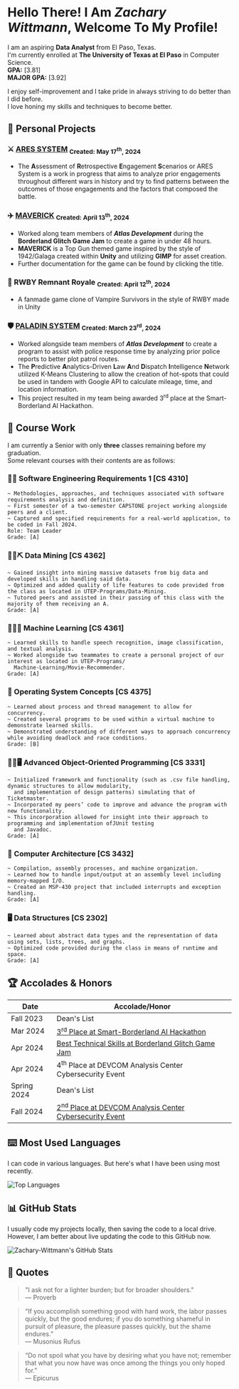 Hello There! I Am *Zachary Wittmann*, Welcome To My Profile!
===============

I am an aspiring **Data Analyst** from El Paso, Texas. 
<br/>I'm currently enrolled at **The University of Texas at El Paso** in Computer Science.
<br/>**GPA:** [3.81]
<br/>**MAJOR GPA:** [3.92]


I enjoy self-improvement and I take pride in always striving to do better than I did before.
<br/>I love honing my skills and techniques to become better.

## 📼 Personal Projects
### ⚔️ [ARES SYSTEM](https://github.com/Zachary-Wittmann/ARES-SYSTEM) <sub>Created: May 17<sup>th</sup>, 2024</sub>
* The **A**ssessment of **R**etrospective **E**ngagement **S**cenarios or ARES System is a work in progress that aims to analyze prior engagements throughout different wars in history and try to find patterns between the outcomes of those engagements and the factors that composed the battle.

### ✈️ [MAVERICK](https://github.com/Zachary-Wittmann/MAVERICK) <sub>Created: April 13<sup>th</sup>, 2024</sub>
* Worked along team members of ***Atlas Development*** during the **Borderland Glitch Game Jam** to create a game in under 48 hours.
* **MAVERICK** is a Top Gun themed game inspired by the style of 1942/Galaga created within **Unity** and utilizing **GIMP** for asset creation.
* Further documentation for the game can be found by clicking the title.

### 🌹 RWBY Remnant Royale <sub>Created: April 12<sup>th</sup>, 2024</sub>
* A fanmade game clone of Vampire Survivors in the style of RWBY made in Unity

### 🛡️ [PALADIN SYSTEM](https://github.com/Zachary-Wittmann/PALADIN-SYSTEM) <sub>Created: March 23<sup>rd</sup>, 2024</sub>
* Worked alongside team members of ***Atlas Development*** to create a program to assist with police response time by analyzing prior
  police reports to better plot patrol routes.
* The **P**redictive **A**nalytics-Driven **L**aw **A**nd **D**ispatch **I**ntelligence **N**etwork utilized K-Means Clustering to allow the creation of hot-spots that could be used in tandem with Google API to calculate mileage, time, and location information.
* This project resulted in my team being awarded 3<sup>rd</sup> place at the Smart-Borderland AI Hackathon.

## 💽 Course Work
I am currently a Senior with only **three** classes remaining before my graduation.
<br/>Some relevant courses with their contents are as follows:

### 👨‍💻 Software Engineering Requirements 1 [CS 4310]

    ~ Methodologies, approaches, and techniques associated with software requirements analysis and definition.
    ~ First semester of a two-semester CAPSTONE project working alongside peers and a client.
    ~ Captured and specified requirements for a real-world application, to be coded in Fall 2024.
    Role: Team Leader
    Grade: [A]

### 👨‍💻⛏️ Data Mining [CS 4362]

    ~ Gained insight into mining massive datasets from big data and developed skills in handling said data.
    ~ Optimized and added quality of life features to code provided from the class as located in UTEP-Programs/Data-Mining.
    ~ Tutored peers and assisted in their passing of this class with the majority of them receiving an A.
    Grade: [A]

### 👨‍💻🤖 Machine Learning [CS 4361]

    ~ Learned skills to handle speech recognition, image classification, and textual analysis.
    ~ Worked alongside two teammates to create a personal project of our interest as located in UTEP-Programs/
      Machine-Learning/Movie-Recommender.
    Grade: [A]

### 💽 Operating System Concepts [CS 4375]

    ~ Learned about process and thread management to allow for concurrency.
    ~ Created several programs to be used within a virtual machine to demonstrate learned skills.
    ~ Demonstrated understanding of different ways to approach concurrency while avoiding deadlock and race conditions.
    Grade: [B]

### 👨‍💻🖥️ Advanced Object-Oriented Programming [CS 3331]

    ~ Initialized framework and functionality (such as .csv file handling, dynamic structures to allow modularity,
      and implementation of design patterns) simulating that of Ticketmaster.
    ~ Incorporated my peers’ code to improve and advance the program with new functionality.
    ~ This incorporation allowed for insight into their approach to programming and implementation ofJUnit testing
      and Javadoc.
    Grade: [A]

### 💾 Computer Architecture [CS 3432]

    ~ Compilation, assembly processes, and machine organization.
    ~ Learned how to handle input/output at an assembly level including memory-mapped I/O.
    ~ Created an MSP-430 project that included interrupts and exception handling.
    Grade: [A]

### 🖥 Data Structures [CS 2302]

    ~ Learned about abstract data types and the representation of data using sets, lists, trees, and graphs.
    ~ Optimized code provided during the class in means of runtime and space.
    Grade: [A]

## 🏆 Accolades & Honors
| Date | Accolade/Honor |
| --- | --- |
| Fall 2023 | Dean's List |
| Mar 2024 | [3<sup>rd</sup> Place at Smart-Borderland AI Hackathon](https://github.com/Zachary-Wittmann/PALADIN-SYSTEM) |
| Apr 2024 | [Best Technical Skills at Borderland Glitch Game Jam](https://github.com/Zachary-Wittmann/MAVERICK) |
| Apr 2024 | 4<sup>th</sup> Place at DEVCOM Analysis Center Cybersecurity Event |
| Spring 2024 | Dean's List |
| Fall 2024 | [2<sup>nd</sup> Place at DEVCOM Analysis Center Cybersecurity Event](https://github.com/Zachary-Wittmann/Zachary-Wittmann/Accolades-&-Honors/Atlas_DEVCOM_CTF_2nd_Place.png) |

## ⌨️ Most Used Languages
I can code in various languages. But here's what I have been using most recently.

![Top Languages](https://github-readme-stats.vercel.app/api/top-langs/?username=Zachary-Wittmann&langs_count=8&theme=synthwave&hide=jupyter%20notebook)

## 📊 GitHub Stats
I usually code my projects locally, then saving the code to a local drive.
<br/>However, I am better about live updating the code to this GitHub now.

![Zachary-Wittmann's GitHub Stats](https://github-readme-stats.vercel.app/api?username=Zachary-Wittmann&show_icons=true&theme=synthwave)

## 📜 Quotes
> "I ask not for a lighter burden; but for broader shoulders."<br/>— Proverb

> “If you accomplish something good with hard work, the labor passes quickly, but the good endures; if you do something shameful in pursuit of pleasure, the pleasure passes quickly, but the shame endures.” <br/>— Musonius Rufus

> “Do not spoil what you have by desiring what you have not; remember that what you now have was once among the things you only hoped for.” <br/>― Epicurus
